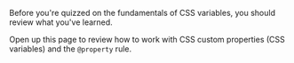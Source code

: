Before you're quizzed on the fundamentals of CSS variables, you should review what you've learned.

Open up this page to review how to work with CSS custom properties (CSS variables) and the `@property` rule.
